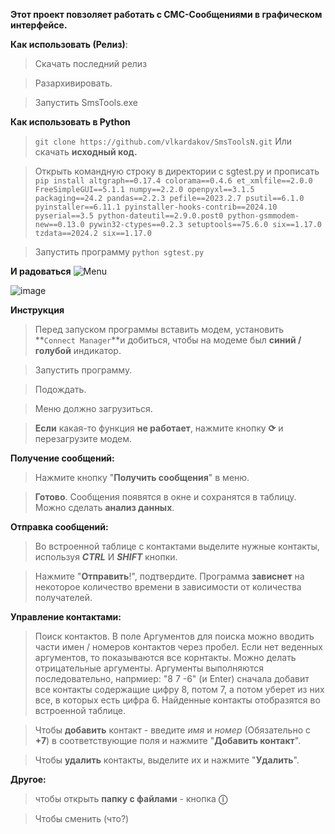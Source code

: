 **Этот проект повзоляет работать с СМС-Сообщениями в графическом интерфейсе.**

**Как использовать (Релиз)**: 
> Скачать последний релиз

> Разархивировать.

> Запустить SmsTools.exe

**Как использовать в Python**
> `git clone https://github.com/vlkardakov/SmsToolsN.git`
> Или скачать **исходный код.**

> Открыть командную строку в директории с sgtest.py и прописать `pip install altgraph==0.17.4 colorama==0.4.6 et_xmlfile==2.0.0 FreeSimpleGUI==5.1.1 numpy==2.2.0 openpyxl==3.1.5 packaging==24.2 pandas==2.2.3 pefile==2023.2.7 psutil==6.1.0 pyinstaller==6.11.1 pyinstaller-hooks-contrib==2024.10 pyserial==3.5 python-dateutil==2.9.0.post0 python-gsmmodem-new==0.13.0 pywin32-ctypes==0.2.3 setuptools==75.6.0 six==1.17.0 tzdata==2024.2 six==1.17.0`

> Запустить программу `python sgtest.py`

**И радоваться**
![Menu](https://github.com/user-attachments/assets/61ab5261-1053-484b-b495-e625a994e821)

![image](https://github.com/user-attachments/assets/61c3d6e8-6757-4399-8ee9-ff309cf7fc9c)

**Инструкция**
> Перед запуском программы вставить модем, установить **`Connect Manager`**и добиться, чтобы на модеме был **синий / голубой** индикатор.

> Запустить программу.

> Подождать.

> Меню должно загрузиться.

> **Если** какая-то функция **не работает**, нажмите кнопку **⟳** и перезагрузите модем. 

**Получение сообщений:**
> Нажмите кнопку "**Получить сообщения**" в меню.

> **Готово**. Сообщения появятся в окне и сохранятся в таблицу. Можно сделать **анализ данных**.

**Отправка сообщений:**
> Во встроенной таблице с контактами выделите нужные контакты, используя ***CTRL*** И ***SHIFT*** кнопки.

> Нажмите "**Отправить**!", подтвердите. Программа **зависнет** на некоторое количество времени в зависимости от количества получателей.

**Управление контактами:**
> Поиск контактов. В поле Аргументов для поиска можно вводить части имен / номеров контактов через пробел. Если нет веденных аргументов, то показываются все корнтакты. Можно делать отрицательные аргументы. Аргументы выполняются последовательно, напрмиер: "8 7 -6" (и Enter) сначала добавит все контакты содержащие цифру 8, потом 7, а потом уберет из них все, в которых есть цифра 6. Найденные контакты отобразятся во встроенной таблице.

> Чтобы **добавить** контакт - введите *имя* и *номер* (Обязательно с **+7**) в соответствующие поля и нажмите "**Добавить контакт**".

> Чтобы **удалить** контакты, выделите их и нажмите "**Удалить**".



**Другое:**
> чтобы открыть **папку с файлами** - кнопка **ⓘ**

> Чтобы сменить (что?)
